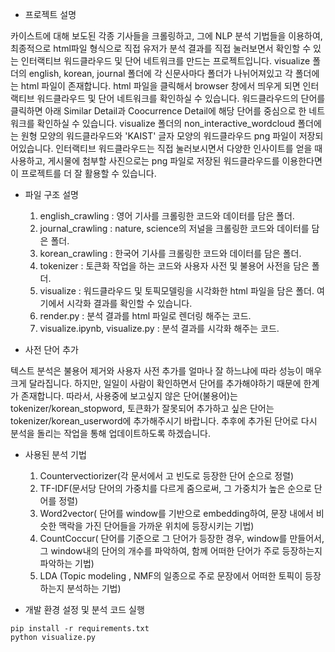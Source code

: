 - 프로젝트 설명

카이스트에 대해 보도된 각종 기사들을 크롤링하고, 그에 NLP 분석 기법들을 이용하여, 최종적으로 html파일 형식으로 직접 유저가 분석 결과를 직접 눌러보면서 확인할 수 있는 
인터랙티브 워드클라우드 및 단어 네트워크를 만드는 프로젝트입니다. visualize 폴더의 english, korean, journal 폴더에 각 신문사마다 폴더가 나뉘어져있고 각 폴더에는 html 파일이 존재합니다.
html 파일을 클릭해서 browser 창에서 띄우게 되면 인터랙티브 워드클라우드 및 단어 네트워크를 확인하실 수 있습니다. 
워드클라우드의 단어를 클릭하면 아래 Similar Detail과 Coocurrence Detail에 해당 단어를 중심으로 한 네트워크를 확인하실 수 있습니다.
visualize 폴더의 non_interactive_wordcloud 폴더에는 원형 모양의 워드클라우드와 'KAIST' 글자 모양의 워드클라우드 png 파일이 저장되어있습니다. 
인터랙티브 워드클라우드는 직접 눌러보시면서 다양한 인사이트를 얻을 때 사용하고, 게시물에 첨부할 사진으로는 png 파일로 저장된 워드클라우드를 이용한다면 이 프로젝트를 더 잘 활용할 수 있습니다. 
  
- 파일 구조 설명
    1. english_crawling : 영어 기사를 크롤링한 코드와 데이터를 담은 폴더.
    2. journal_crawling : nature, science의 저널을 크롤링한 코드와 데이터를 담은 폴더.
    3. korean_crawling : 한국어 기사를 크롤링한 코드와 데이터를 담은 폴더.
    4. tokenizer : 토큰화 작업을 하는 코드와 사용자 사전 및 불용어 사전을 담은 폴더.
    5. visualize : 워드클라우드 및 토픽모델링을 시각화한 html 파일을 담은 폴더. 여기에서 시각화 결과를 확인할 수 있습니다.
    6. render.py : 분석 결과를 html 파일로 렌더링 해주는 코드.
    7. visualize.ipynb, visualize.py : 분석 결과를 시각화 해주는 코드.
    
 - 사전 단어 추가
 
 텍스트 분석은 불용어 제거와 사용자 사전 추가를 얼마나 잘 하느냐에 따라 성능이 매우 크게 달라집니다.
 하지만, 일일이 사람이 확인하면서 단어를 추가해야하기 때문에 한계가 존재합니다. 
 따라서, 사용중에 보고싶지 않은 단어(불용어)는 tokenizer/korean_stopword, 토큰화가 잘못되어 추가하고 싶은 단어는 tokenizer/korean_userword에 추가해주시기 바랍니다.
 추후에 추가된 단어로 다시 분석을 돌리는 작업을 통해 업데이트하도록 하겠습니다. 
   
- 사용된 분석 기법
  1. Countervectiorizer(각 문서에서 고 빈도로 등장한 단어 순으로 정렬)
  2. TF-IDF(문서당 단어의 가중치를 다르게 줌으로써, 그 가중치가 높은 순으로 단어를 정렬) 
  3. Word2vector( 단어를 window를 기반으로 embedding하여, 문장 내에서 비슷한 맥락을 가진 단어들을 가까운 위치에 등장시키는 기법) 
  4. CountCoccur( 단어를 기준으로 그 단어가 등장한 경우, window를 만들어서, 그 window내의 단어의 개수를 파악하여, 함께 어떠한 단어가 주로 등장하는지 파악하는 기법) 
  5. LDA (Topic modeling , NMF의 일종으로 주로 문장에서 어떠한 토픽이 등장하는지 분석하는 기법) 

- 개발 환경 설정 및 분석 코드 실행
~~~
pip install -r requirements.txt
python visualize.py
~~~
